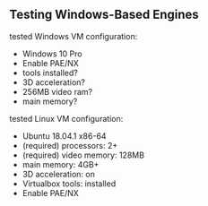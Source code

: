 ## Testing Windows-Based Engines

tested Windows VM configuration:
* Windows 10 Pro
* Enable PAE/NX
* tools installed?
* 3D acceleration?
* 256MB video ram?
* main memory?


tested Linux VM configuration:
* Ubuntu 18.04.1 x86-64
* (required) processors: 2+
* (required) video memory: 128MB
* main memory: 4GB+
* 3D acceleration: on
* Virtualbox tools: installed
* Enable PAE/NX

